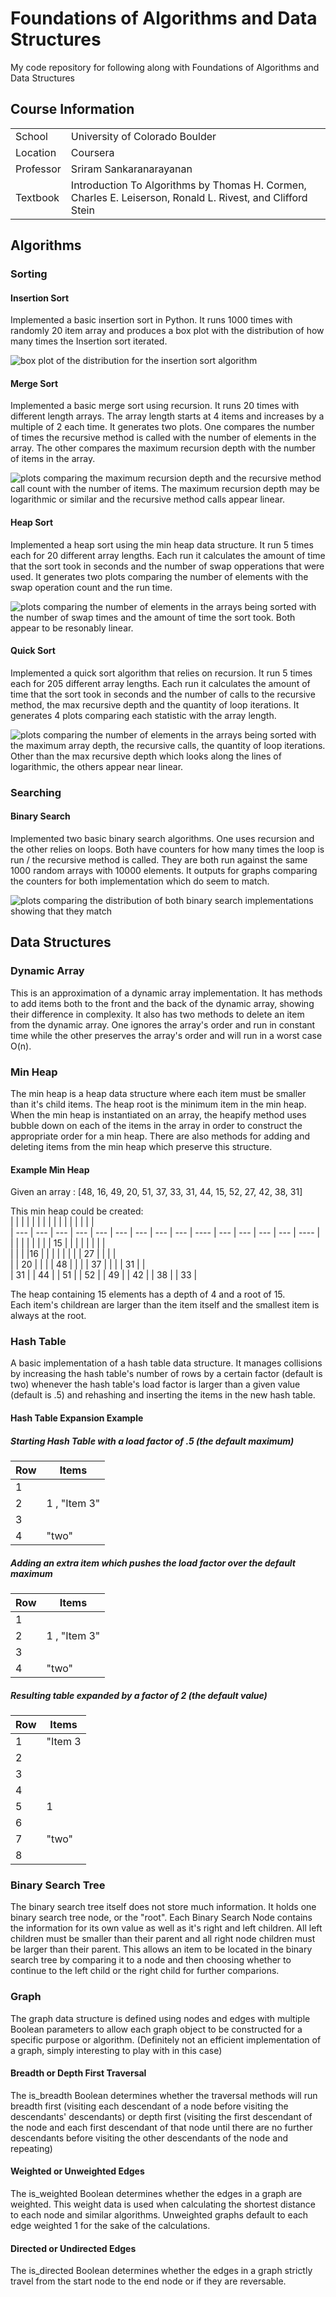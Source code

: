 # Foundations of Algorithms and Data Structures
My code repository for following along with Foundations of Algorithms and Data Structures  

## Course Information
|          |            |
| -------- | ----------- |   
| School | University of Colorado Boulder  |   
| Location | Coursera  |   
| Professor | Sriram Sankaranarayanan  |   
| Textbook | Introduction To Algorithms by Thomas H. Cormen, Charles E. Leiserson, Ronald L. Rivest, and Clifford Stein  |   

## Algorithms

### Sorting

#### Insertion Sort

Implemented a basic insertion sort in Python. It runs 1000 times with randomly 20 item array and produces a box plot with the distribution of how many times the Insertion sort iterated.  

![box plot of the distribution for the insertion sort algorithm](https://github.com/jbarbourmoore/Foundations_AlgosAndDataStructs/blob/fef0f1b8370cafb916fe3a5037ac62060ced7838/OutputImages/Insertion_Sort_Boxplot.png "Insertion Sort Box Plot")

#### Merge Sort

Implemented a basic merge sort using recursion. It runs 20 times with different length arrays. The array length starts at 4 items and increases by a multiple of 2 each time. It generates two plots. One compares the number of times the recursive method is called with the number of elements in the array. The other compares the maximum recursion depth with the number of items in the array.

![plots comparing the maximum recursion depth and the recursive method call count with the number of items. The maximum recursion depth may be logarithmic or similar and the recursive method calls appear linear.](https://github.com/jbarbourmoore/Foundations_AlgosAndDataStructs/blob/fef0f1b8370cafb916fe3a5037ac62060ced7838/OutputImages/Recursive_Merge_Sort_By_Array_Length.png "Recursive Merge Sort Plots")

#### Heap Sort   

Implemented a heap sort using the min heap data structure. It run 5 times each for 20 different array lengths. Each run it calculates the amount of time that the sort took in seconds and the number of swap opperations that were used. It generates two plots comparing the number of elements with the swap operation count and the run time.   

![plots comparing the number of elements in the arrays being sorted with the number of swap times and the amount of time the sort took. Both appear to be resonably linear.](https://github.com/jbarbourmoore/Algorithms-And-Data-Structures/blob/455a213ce432ab83d1c4301ff848851bd379490f/OutputImages/Heap_Sort_By_Array_Length.png "Heap Sort")

#### Quick Sort   

Implemented a quick sort algorithm that relies on recursion. It run 5 times each for 205 different array lengths. Each run it calculates the amount of time that the sort took in seconds and the number of calls to the recursive method, the max recursive depth and the quantity of loop iterations. It generates 4 plots comparing each statistic with the array length.

![plots comparing the number of elements in the arrays being sorted with the maximum array depth, the recursive calls, the quantity of loop iterations. Other than the max recursive depth which looks along the lines of logarithmic, the others appear near linear.](https://github.com/jbarbourmoore/Algorithms-And-Data-Structures/blob/c8489f2ec63e4eb019621d54eb827794f9cb0d5e/OutputImages/Recursive_Quick_Sort_By_Array_Length.png "Quick Sort")

### Searching

#### Binary Search

Implemented two basic binary search algorithms. One uses recursion and the other relies on loops. Both have counters for how many times the loop is run / the recursive method is called. They are both run against the same 1000 random arrays with 10000 elements. It outputs for graphs comparing the counters for both implementation which do seem to match.

![plots comparing the distribution of both binary search implementations showing that they match](https://github.com/jbarbourmoore/Foundations_AlgosAndDataStructs/blob/fef0f1b8370cafb916fe3a5037ac62060ced7838/OutputImages/Binary_Search_Counter_Distributions_By_Algorithm_Type.png "Binary Search Algorithms Comparison")

## Data Structures   

### Dynamic Array

This is an approximation of a dynamic array implementation. It has methods to add items both to the front and the back of the dynamic array, showing their difference in complexity. It also has two methods to delete an item from the dynamic array. One ignores the array's order and run in constant time while the other preserves the array's order and will run in a worst case O(n).   

### Min Heap   

The min heap is a heap data structure where each item must be smaller than it's child items. The heap root is the minimum item in the min heap. When the min heap is instantiated on an array, the heapify method uses bubble down on each of the items in the array in order to construct the appropriate order for a min heap. There are also methods for adding and deleting items from the min heap which preserve this structure.   

#### Example Min Heap 

Given an array : [48, 16, 49, 20, 51, 37, 33, 31, 44, 15, 52, 27, 42, 38, 31]

This min heap could be created:  
|    |    |   |   |   |    |    |   |   |    |   |    |   |   |   |   
|  ---  |  ---  |  --- | --- | ---  |   --- |   --- |  --- |  --- |   ---- |  --- | --- | ---  | ---  |  ---- |   
|    |    |   |   |   |    |    | 15 |   |    |   |    |   |   |   |   
|    |    |   |16 |   |    |    |   |   |    |   | 27 |   |   |   |      
|    | 20 |   |   |    | 48 |   |   |   | 37 |   |   |   | 31 |   |  
| 31 |   | 44 |   | 51 |   | 52 |   | 49 |   | 42 |   | 38 |   | 33 |   


The heap containing 15 elements has a depth of 4 and a root of 15.   
Each item's childrean are larger than the item itself and the smallest item is always at the root.   

### Hash Table   

A basic implementation of a hash table data structure. It manages collisions by increasing the hash table's number of rows by a certain factor (default is two) whenever the hash table's load factor is larger than a given value (default is .5) and rehashing and inserting the items in the new hash table.

#### Hash Table Expansion Example   

##### Starting Hash Table with a load factor of .5 (the default maximum)   

| Row | Items |
|--------| ---- |
| 1 |   |
| 2 |  1 , "Item 3"  |
| 3 |    |
| 4 | "two" |

##### Adding an extra item which pushes the load factor over the default maximum   

| Row | Items |
|--------| ---- |
| 1 |   |
| 2 |  1 , "Item 3"  |
| 3 |    |
| 4 | "two" |

##### Resulting table expanded by a factor of 2 (the default value)     

| Row | Items |
|--------| ---- |
| 1 |  "Item 3 |
| 2 |    |
| 3 |    |
| 4 |    |
| 5 | 1 |
| 6 |    |
| 7 | "two" |
| 8 |     |   

### Binary Search Tree    

The binary search tree itself does not store much information. It holds one binary search tree node, or the "root". Each Binary Search Node contains the information for its own value as well as it's right and left children. All left children must be smaller than their parent and all right node children must be larger than their parent. This allows an item to be located in the binary search tree by comparing it to a node and then choosing whether to continue to the left child or the right child for further comparions.   

### Graph   

The graph data structure is defined using nodes and edges with multiple Boolean parameters to allow each graph object to be constructed for a specific purpose or algorithm. (Definitely not an efficient implementation of a graph, simply interesting to play with in this case)   

#### Breadth or Depth First Traversal   

The is_breadth Boolean determines whether the traversal methods will run breadth first (visiting each descendant of a node before visiting the descendants' descendants) or depth first (visiting the first descendant of the node and each first descendant of that node until there are no further descendants before visiting the other descendants of the node and repeating)    

#### Weighted or Unweighted Edges    

The is_weighted Boolean determines whether the edges in a graph are weighted. This weight data is used when calculating the shortest distance to each node and similar algorithms. Unweighted graphs default to each edge weighted 1 for the sake of the calculations.   
 
#### Directed or Undirected Edges    

The is_directed Boolean determines whether the edges in a graph strictly travel from the start node to the end node or if they are reversable.   